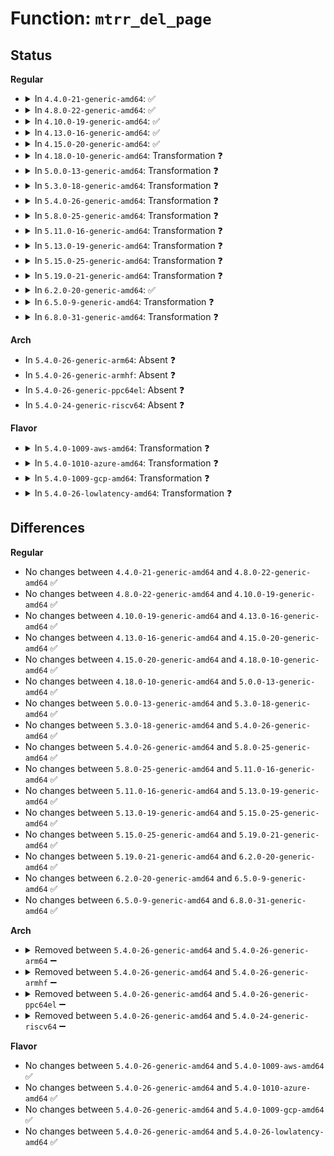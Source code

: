 # Function: <code>mtrr_del_page</code>

## Status
<b>Regular</b>
<ul>
<li>
<details>
<summary>In <code>4.4.0-21-generic-amd64</code>: ✅</summary>

```c
int mtrr_del_page(int reg, long unsigned int base, long unsigned int size)
```

```json
{
  "name": "mtrr_del_page",
  "collision_type": "Unique Global",
  "inline_type": "No",
  "funcs": [
    {
      "addr": 18446744071579150608,
      "name": "mtrr_del_page",
      "external": true,
      "loc": "arch/x86/kernel/cpu/mtrr/main.c:466",
      "file": "arch/x86/kernel/cpu/mtrr/main.c",
      "inline": "seen, unknown",
      "caller_inline": [],
      "caller_func": [
        "arch/x86/kernel/cpu/mtrr/main.c:mtrr_del",
        "arch/x86/kernel/cpu/mtrr/if.c:mtrr_write",
        "arch/x86/kernel/cpu/mtrr/if.c:mtrr_ioctl",
        "arch/x86/kernel/cpu/mtrr/if.c:mtrr_ioctl",
        "arch/x86/kernel/cpu/mtrr/if.c:mtrr_ioctl"
      ]
    }
  ],
  "symbols": [
    {
      "addr": 18446744071579150608,
      "name": "mtrr_del_page",
      "section": ".text",
      "bind": "STB_GLOBAL",
      "size": 456
    }
  ]
}
```
</details>
</li>
<li>
<details>
<summary>In <code>4.8.0-22-generic-amd64</code>: ✅</summary>

```c
int mtrr_del_page(int reg, long unsigned int base, long unsigned int size)
```

```json
{
  "name": "mtrr_del_page",
  "collision_type": "Unique Global",
  "inline_type": "No",
  "funcs": [
    {
      "addr": 18446744071579150928,
      "name": "mtrr_del_page",
      "external": true,
      "loc": "arch/x86/kernel/cpu/mtrr/main.c:466",
      "file": "arch/x86/kernel/cpu/mtrr/main.c",
      "inline": "seen, unknown",
      "caller_inline": [],
      "caller_func": [
        "arch/x86/kernel/cpu/mtrr/main.c:mtrr_del",
        "arch/x86/kernel/cpu/mtrr/if.c:mtrr_ioctl",
        "arch/x86/kernel/cpu/mtrr/if.c:mtrr_ioctl",
        "arch/x86/kernel/cpu/mtrr/if.c:mtrr_ioctl",
        "arch/x86/kernel/cpu/mtrr/if.c:mtrr_write"
      ]
    }
  ],
  "symbols": [
    {
      "addr": 18446744071579150928,
      "name": "mtrr_del_page",
      "section": ".text",
      "bind": "STB_GLOBAL",
      "size": 467
    }
  ]
}
```
</details>
</li>
<li>
<details>
<summary>In <code>4.10.0-19-generic-amd64</code>: ✅</summary>

```c
int mtrr_del_page(int reg, long unsigned int base, long unsigned int size)
```

```json
{
  "name": "mtrr_del_page",
  "collision_type": "Unique Global",
  "inline_type": "No",
  "funcs": [
    {
      "addr": 18446744071579160240,
      "name": "mtrr_del_page",
      "external": true,
      "loc": "arch/x86/kernel/cpu/mtrr/main.c:466",
      "file": "arch/x86/kernel/cpu/mtrr/main.c",
      "inline": "seen, unknown",
      "caller_inline": [],
      "caller_func": [
        "arch/x86/kernel/cpu/mtrr/main.c:mtrr_del",
        "arch/x86/kernel/cpu/mtrr/if.c:mtrr_ioctl",
        "arch/x86/kernel/cpu/mtrr/if.c:mtrr_ioctl",
        "arch/x86/kernel/cpu/mtrr/if.c:mtrr_ioctl",
        "arch/x86/kernel/cpu/mtrr/if.c:mtrr_write"
      ]
    }
  ],
  "symbols": [
    {
      "addr": 18446744071579160240,
      "name": "mtrr_del_page",
      "section": ".text",
      "bind": "STB_GLOBAL",
      "size": 467
    }
  ]
}
```
</details>
</li>
<li>
<details>
<summary>In <code>4.13.0-16-generic-amd64</code>: ✅</summary>

```c
int mtrr_del_page(int reg, long unsigned int base, long unsigned int size)
```

```json
{
  "name": "mtrr_del_page",
  "collision_type": "Unique Global",
  "inline_type": "No",
  "funcs": [
    {
      "addr": 18446744071579160176,
      "name": "mtrr_del_page",
      "external": true,
      "loc": "arch/x86/kernel/cpu/mtrr/main.c:478",
      "file": "arch/x86/kernel/cpu/mtrr/main.c",
      "inline": "seen, unknown",
      "caller_inline": [],
      "caller_func": [
        "arch/x86/kernel/cpu/mtrr/main.c:mtrr_del",
        "arch/x86/kernel/cpu/mtrr/if.c:mtrr_ioctl",
        "arch/x86/kernel/cpu/mtrr/if.c:mtrr_ioctl",
        "arch/x86/kernel/cpu/mtrr/if.c:mtrr_ioctl",
        "arch/x86/kernel/cpu/mtrr/if.c:mtrr_write"
      ]
    }
  ],
  "symbols": [
    {
      "addr": 18446744071579160176,
      "name": "mtrr_del_page",
      "section": ".text",
      "bind": "STB_GLOBAL",
      "size": 472
    }
  ]
}
```
</details>
</li>
<li>
<details>
<summary>In <code>4.15.0-20-generic-amd64</code>: ✅</summary>

```c
int mtrr_del_page(int reg, long unsigned int base, long unsigned int size)
```

```json
{
  "name": "mtrr_del_page",
  "collision_type": "Unique Global",
  "inline_type": "No",
  "funcs": [
    {
      "addr": 18446744071579174752,
      "name": "mtrr_del_page",
      "external": true,
      "loc": "arch/x86/kernel/cpu/mtrr/main.c:478",
      "file": "arch/x86/kernel/cpu/mtrr/main.c",
      "inline": "seen, unknown",
      "caller_inline": [],
      "caller_func": [
        "arch/x86/kernel/cpu/mtrr/main.c:mtrr_del",
        "arch/x86/kernel/cpu/mtrr/if.c:mtrr_ioctl",
        "arch/x86/kernel/cpu/mtrr/if.c:mtrr_ioctl",
        "arch/x86/kernel/cpu/mtrr/if.c:mtrr_ioctl",
        "arch/x86/kernel/cpu/mtrr/if.c:mtrr_write"
      ]
    }
  ],
  "symbols": [
    {
      "addr": 18446744071579174752,
      "name": "mtrr_del_page",
      "section": ".text",
      "bind": "STB_GLOBAL",
      "size": 484
    }
  ]
}
```
</details>
</li>
<li>
<details>
<summary>In <code>4.18.0-10-generic-amd64</code>: Transformation ❓</summary>

```c
int mtrr_del_page(int reg, long unsigned int base, long unsigned int size)
```

```json
{
  "name": "mtrr_del_page",
  "collision_type": "Unique Global",
  "inline_type": "No",
  "funcs": [
    {
      "addr": 0,
      "name": "mtrr_del_page",
      "external": true,
      "loc": "arch/x86/kernel/cpu/mtrr/mtrr.c:478",
      "file": "arch/x86/kernel/cpu/mtrr/mtrr.c",
      "inline": "seen, unknown",
      "caller_inline": [],
      "caller_func": [
        "arch/x86/kernel/cpu/mtrr/mtrr.c:mtrr_del",
        "arch/x86/kernel/cpu/mtrr/if.c:mtrr_ioctl",
        "arch/x86/kernel/cpu/mtrr/if.c:mtrr_ioctl",
        "arch/x86/kernel/cpu/mtrr/if.c:mtrr_ioctl",
        "arch/x86/kernel/cpu/mtrr/if.c:mtrr_write"
      ]
    }
  ],
  "symbols": [
    {
      "addr": 18446744071579187489,
      "name": "mtrr_del_page.cold.9",
      "section": ".text",
      "bind": "STB_LOCAL",
      "size": 72
    },
    {
      "addr": 18446744071579186096,
      "name": "mtrr_del_page",
      "section": ".text",
      "bind": "STB_GLOBAL",
      "size": 410
    }
  ]
}
```
</details>
</li>
<li>
<details>
<summary>In <code>5.0.0-13-generic-amd64</code>: Transformation ❓</summary>

```c
int mtrr_del_page(int reg, long unsigned int base, long unsigned int size)
```

```json
{
  "name": "mtrr_del_page",
  "collision_type": "Unique Global",
  "inline_type": "No",
  "funcs": [
    {
      "addr": 0,
      "name": "mtrr_del_page",
      "external": true,
      "loc": "arch/x86/kernel/cpu/mtrr/mtrr.c:478",
      "file": "arch/x86/kernel/cpu/mtrr/mtrr.c",
      "inline": "seen, unknown",
      "caller_inline": [],
      "caller_func": [
        "arch/x86/kernel/cpu/mtrr/mtrr.c:mtrr_del",
        "arch/x86/kernel/cpu/mtrr/if.c:mtrr_ioctl",
        "arch/x86/kernel/cpu/mtrr/if.c:mtrr_ioctl",
        "arch/x86/kernel/cpu/mtrr/if.c:mtrr_ioctl",
        "arch/x86/kernel/cpu/mtrr/if.c:mtrr_write"
      ]
    }
  ],
  "symbols": [
    {
      "addr": 18446744071579176865,
      "name": "mtrr_del_page.cold.10",
      "section": ".text",
      "bind": "STB_LOCAL",
      "size": 72
    },
    {
      "addr": 18446744071579175472,
      "name": "mtrr_del_page",
      "section": ".text",
      "bind": "STB_GLOBAL",
      "size": 410
    }
  ]
}
```
</details>
</li>
<li>
<details>
<summary>In <code>5.3.0-18-generic-amd64</code>: Transformation ❓</summary>

```c
int mtrr_del_page(int reg, long unsigned int base, long unsigned int size)
```

```json
{
  "name": "mtrr_del_page",
  "collision_type": "Unique Global",
  "inline_type": "No",
  "funcs": [
    {
      "addr": 0,
      "name": "mtrr_del_page",
      "external": true,
      "loc": "arch/x86/kernel/cpu/mtrr/mtrr.c:478",
      "file": "arch/x86/kernel/cpu/mtrr/mtrr.c",
      "inline": "seen, unknown",
      "caller_inline": [],
      "caller_func": [
        "arch/x86/kernel/cpu/mtrr/mtrr.c:mtrr_del",
        "arch/x86/kernel/cpu/mtrr/if.c:mtrr_ioctl",
        "arch/x86/kernel/cpu/mtrr/if.c:mtrr_ioctl",
        "arch/x86/kernel/cpu/mtrr/if.c:mtrr_ioctl",
        "arch/x86/kernel/cpu/mtrr/if.c:mtrr_write"
      ]
    }
  ],
  "symbols": [
    {
      "addr": 18446744071579189424,
      "name": "mtrr_del_page.cold",
      "section": ".text",
      "bind": "STB_LOCAL",
      "size": 78
    },
    {
      "addr": 18446744071579187952,
      "name": "mtrr_del_page",
      "section": ".text",
      "bind": "STB_GLOBAL",
      "size": 419
    }
  ]
}
```
</details>
</li>
<li>
<details>
<summary>In <code>5.4.0-26-generic-amd64</code>: Transformation ❓</summary>

```c
int mtrr_del_page(int reg, long unsigned int base, long unsigned int size)
```

```json
{
  "name": "mtrr_del_page",
  "collision_type": "Unique Global",
  "inline_type": "No",
  "funcs": [
    {
      "addr": 0,
      "name": "mtrr_del_page",
      "external": true,
      "loc": "arch/x86/kernel/cpu/mtrr/mtrr.c:478",
      "file": "arch/x86/kernel/cpu/mtrr/mtrr.c",
      "inline": "seen, unknown",
      "caller_inline": [],
      "caller_func": [
        "arch/x86/kernel/cpu/mtrr/mtrr.c:mtrr_del",
        "arch/x86/kernel/cpu/mtrr/if.c:mtrr_ioctl",
        "arch/x86/kernel/cpu/mtrr/if.c:mtrr_ioctl",
        "arch/x86/kernel/cpu/mtrr/if.c:mtrr_ioctl",
        "arch/x86/kernel/cpu/mtrr/if.c:mtrr_write"
      ]
    }
  ],
  "symbols": [
    {
      "addr": 18446744071579191712,
      "name": "mtrr_del_page.cold",
      "section": ".text",
      "bind": "STB_LOCAL",
      "size": 78
    },
    {
      "addr": 18446744071579190240,
      "name": "mtrr_del_page",
      "section": ".text",
      "bind": "STB_GLOBAL",
      "size": 419
    }
  ]
}
```
</details>
</li>
<li>
<details>
<summary>In <code>5.8.0-25-generic-amd64</code>: Transformation ❓</summary>

```c
int mtrr_del_page(int reg, long unsigned int base, long unsigned int size)
```

```json
{
  "name": "mtrr_del_page",
  "collision_type": "Unique Global",
  "inline_type": "No",
  "funcs": [
    {
      "addr": 0,
      "name": "mtrr_del_page",
      "external": true,
      "loc": "arch/x86/kernel/cpu/mtrr/mtrr.c:478",
      "file": "arch/x86/kernel/cpu/mtrr/mtrr.c",
      "inline": "seen, unknown",
      "caller_inline": [],
      "caller_func": [
        "arch/x86/kernel/cpu/mtrr/if.c:mtrr_ioctl",
        "arch/x86/kernel/cpu/mtrr/if.c:mtrr_ioctl",
        "arch/x86/kernel/cpu/mtrr/if.c:mtrr_write"
      ]
    }
  ],
  "symbols": [
    {
      "addr": 18446744071579212351,
      "name": "mtrr_del_page.cold",
      "section": ".text",
      "bind": "STB_LOCAL",
      "size": 78
    },
    {
      "addr": 18446744071579210864,
      "name": "mtrr_del_page",
      "section": ".text",
      "bind": "STB_GLOBAL",
      "size": 419
    }
  ]
}
```
</details>
</li>
<li>
<details>
<summary>In <code>5.11.0-16-generic-amd64</code>: Transformation ❓</summary>

```c
int mtrr_del_page(int reg, long unsigned int base, long unsigned int size)
```

```json
{
  "name": "mtrr_del_page",
  "collision_type": "Unique Global",
  "inline_type": "No",
  "funcs": [
    {
      "addr": 0,
      "name": "mtrr_del_page",
      "external": true,
      "loc": "arch/x86/kernel/cpu/mtrr/mtrr.c:478",
      "file": "arch/x86/kernel/cpu/mtrr/mtrr.c",
      "inline": "seen, unknown",
      "caller_inline": [],
      "caller_func": [
        "arch/x86/kernel/cpu/mtrr/if.c:mtrr_ioctl",
        "arch/x86/kernel/cpu/mtrr/if.c:mtrr_ioctl",
        "arch/x86/kernel/cpu/mtrr/if.c:mtrr_write"
      ]
    }
  ],
  "symbols": [
    {
      "addr": 18446744071591255288,
      "name": "mtrr_del_page.cold",
      "section": ".text",
      "bind": "STB_LOCAL",
      "size": 78
    },
    {
      "addr": 18446744071579206208,
      "name": "mtrr_del_page",
      "section": ".text",
      "bind": "STB_GLOBAL",
      "size": 419
    }
  ]
}
```
</details>
</li>
<li>
<details>
<summary>In <code>5.13.0-19-generic-amd64</code>: Transformation ❓</summary>

```c
int mtrr_del_page(int reg, long unsigned int base, long unsigned int size)
```

```json
{
  "name": "mtrr_del_page",
  "collision_type": "Unique Global",
  "inline_type": "No",
  "funcs": [
    {
      "addr": 0,
      "name": "mtrr_del_page",
      "external": true,
      "loc": "arch/x86/kernel/cpu/mtrr/mtrr.c:476",
      "file": "arch/x86/kernel/cpu/mtrr/mtrr.c",
      "inline": "seen, unknown",
      "caller_inline": [],
      "caller_func": [
        "arch/x86/kernel/cpu/mtrr/if.c:mtrr_ioctl",
        "arch/x86/kernel/cpu/mtrr/if.c:mtrr_ioctl",
        "arch/x86/kernel/cpu/mtrr/if.c:mtrr_write"
      ]
    }
  ],
  "symbols": [
    {
      "addr": 18446744071591198892,
      "name": "mtrr_del_page.cold",
      "section": ".text",
      "bind": "STB_LOCAL",
      "size": 78
    },
    {
      "addr": 18446744071579208592,
      "name": "mtrr_del_page",
      "section": ".text",
      "bind": "STB_GLOBAL",
      "size": 419
    }
  ]
}
```
</details>
</li>
<li>
<details>
<summary>In <code>5.15.0-25-generic-amd64</code>: Transformation ❓</summary>

```c
int mtrr_del_page(int reg, long unsigned int base, long unsigned int size)
```

```json
{
  "name": "mtrr_del_page",
  "collision_type": "Unique Global",
  "inline_type": "No",
  "funcs": [
    {
      "addr": 0,
      "name": "mtrr_del_page",
      "external": true,
      "loc": "arch/x86/kernel/cpu/mtrr/mtrr.c:476",
      "file": "arch/x86/kernel/cpu/mtrr/mtrr.c",
      "inline": "seen, unknown",
      "caller_inline": [],
      "caller_func": [
        "arch/x86/kernel/cpu/mtrr/if.c:mtrr_ioctl",
        "arch/x86/kernel/cpu/mtrr/if.c:mtrr_ioctl",
        "arch/x86/kernel/cpu/mtrr/if.c:mtrr_write"
      ]
    }
  ],
  "symbols": [
    {
      "addr": 18446744071592066592,
      "name": "mtrr_del_page.cold",
      "section": ".text",
      "bind": "STB_LOCAL",
      "size": 98
    },
    {
      "addr": 18446744071579245760,
      "name": "mtrr_del_page",
      "section": ".text",
      "bind": "STB_GLOBAL",
      "size": 496
    }
  ]
}
```
</details>
</li>
<li>
<details>
<summary>In <code>5.19.0-21-generic-amd64</code>: Transformation ❓</summary>

```c
int mtrr_del_page(int reg, long unsigned int base, long unsigned int size)
```

```json
{
  "name": "mtrr_del_page",
  "collision_type": "Unique Global",
  "inline_type": "No",
  "funcs": [
    {
      "addr": 0,
      "name": "mtrr_del_page",
      "external": true,
      "loc": "arch/x86/kernel/cpu/mtrr/mtrr.c:476",
      "file": "arch/x86/kernel/cpu/mtrr/mtrr.c",
      "inline": "seen, unknown",
      "caller_inline": [],
      "caller_func": [
        "arch/x86/kernel/cpu/mtrr/if.c:mtrr_ioctl",
        "arch/x86/kernel/cpu/mtrr/if.c:mtrr_ioctl",
        "arch/x86/kernel/cpu/mtrr/if.c:mtrr_write"
      ]
    }
  ],
  "symbols": [
    {
      "addr": 18446744071593833065,
      "name": "mtrr_del_page.cold",
      "section": ".text",
      "bind": "STB_LOCAL",
      "size": 78
    },
    {
      "addr": 18446744071579297440,
      "name": "mtrr_del_page",
      "section": ".text",
      "bind": "STB_GLOBAL",
      "size": 519
    }
  ]
}
```
</details>
</li>
<li>
<details>
<summary>In <code>6.2.0-20-generic-amd64</code>: ✅</summary>

```c
int mtrr_del_page(int reg, long unsigned int base, long unsigned int size)
```

```json
{
  "name": "mtrr_del_page",
  "collision_type": "Unique Global",
  "inline_type": "No",
  "funcs": [
    {
      "addr": 18446744071579363840,
      "name": "mtrr_del_page",
      "external": true,
      "loc": "arch/x86/kernel/cpu/mtrr/mtrr.c:433",
      "file": "arch/x86/kernel/cpu/mtrr/mtrr.c",
      "inline": "seen, unknown",
      "caller_inline": [],
      "caller_func": [
        "arch/x86/kernel/cpu/mtrr/if.c:mtrr_ioctl",
        "arch/x86/kernel/cpu/mtrr/if.c:mtrr_ioctl",
        "arch/x86/kernel/cpu/mtrr/if.c:mtrr_write"
      ]
    }
  ],
  "symbols": [
    {
      "addr": 18446744071579363840,
      "name": "mtrr_del_page",
      "section": ".text",
      "bind": "STB_GLOBAL",
      "size": 553
    }
  ]
}
```
</details>
</li>
<li>
<details>
<summary>In <code>6.5.0-9-generic-amd64</code>: Transformation ❓</summary>

```c
int mtrr_del_page(int reg, long unsigned int base, long unsigned int size)
```

```json
{
  "name": "mtrr_del_page",
  "collision_type": "Unique Global",
  "inline_type": "No",
  "funcs": [
    {
      "addr": 0,
      "name": "mtrr_del_page",
      "external": true,
      "loc": "arch/x86/kernel/cpu/mtrr/mtrr.c:402",
      "file": "arch/x86/kernel/cpu/mtrr/mtrr.c",
      "inline": "seen, unknown",
      "caller_inline": [],
      "caller_func": [
        "arch/x86/kernel/cpu/mtrr/if.c:mtrr_ioctl",
        "arch/x86/kernel/cpu/mtrr/if.c:mtrr_ioctl",
        "arch/x86/kernel/cpu/mtrr/if.c:mtrr_write"
      ]
    }
  ],
  "symbols": [
    {
      "addr": 18446744071596479659,
      "name": "mtrr_del_page.cold",
      "section": ".text",
      "bind": "STB_LOCAL",
      "size": 20
    },
    {
      "addr": 18446744071579372400,
      "name": "mtrr_del_page",
      "section": ".text",
      "bind": "STB_GLOBAL",
      "size": 573
    }
  ]
}
```
</details>
</li>
<li>
<details>
<summary>In <code>6.8.0-31-generic-amd64</code>: Transformation ❓</summary>

```c
int mtrr_del_page(int reg, long unsigned int base, long unsigned int size)
```

```json
{
  "name": "mtrr_del_page",
  "collision_type": "Unique Global",
  "inline_type": "No",
  "funcs": [
    {
      "addr": 0,
      "name": "mtrr_del_page",
      "external": true,
      "loc": "arch/x86/kernel/cpu/mtrr/mtrr.c:402",
      "file": "arch/x86/kernel/cpu/mtrr/mtrr.c",
      "inline": "seen, unknown",
      "caller_inline": [],
      "caller_func": [
        "arch/x86/kernel/cpu/mtrr/if.c:mtrr_ioctl",
        "arch/x86/kernel/cpu/mtrr/if.c:mtrr_ioctl",
        "arch/x86/kernel/cpu/mtrr/if.c:mtrr_write"
      ]
    }
  ],
  "symbols": [
    {
      "addr": 18446744071597375603,
      "name": "mtrr_del_page.cold",
      "section": ".text",
      "bind": "STB_LOCAL",
      "size": 20
    },
    {
      "addr": 18446744071579403904,
      "name": "mtrr_del_page",
      "section": ".text",
      "bind": "STB_GLOBAL",
      "size": 573
    }
  ]
}
```
</details>
</li>
</ul>
<b>Arch</b>
<ul>
<li>
In <code>5.4.0-26-generic-arm64</code>: Absent ❓
</li>
<li>
In <code>5.4.0-26-generic-armhf</code>: Absent ❓
</li>
<li>
In <code>5.4.0-26-generic-ppc64el</code>: Absent ❓
</li>
<li>
In <code>5.4.0-24-generic-riscv64</code>: Absent ❓
</li>
</ul>
<b>Flavor</b>
<ul>
<li>
<details>
<summary>In <code>5.4.0-1009-aws-amd64</code>: Transformation ❓</summary>

```c
int mtrr_del_page(int reg, long unsigned int base, long unsigned int size)
```

```json
{
  "name": "mtrr_del_page",
  "collision_type": "Unique Global",
  "inline_type": "No",
  "funcs": [
    {
      "addr": 0,
      "name": "mtrr_del_page",
      "external": true,
      "loc": "arch/x86/kernel/cpu/mtrr/mtrr.c:478",
      "file": "arch/x86/kernel/cpu/mtrr/mtrr.c",
      "inline": "seen, unknown",
      "caller_inline": [],
      "caller_func": [
        "arch/x86/kernel/cpu/mtrr/mtrr.c:mtrr_del",
        "arch/x86/kernel/cpu/mtrr/if.c:mtrr_ioctl",
        "arch/x86/kernel/cpu/mtrr/if.c:mtrr_ioctl",
        "arch/x86/kernel/cpu/mtrr/if.c:mtrr_ioctl",
        "arch/x86/kernel/cpu/mtrr/if.c:mtrr_write"
      ]
    }
  ],
  "symbols": [
    {
      "addr": 18446744071579190560,
      "name": "mtrr_del_page.cold",
      "section": ".text",
      "bind": "STB_LOCAL",
      "size": 78
    },
    {
      "addr": 18446744071579189088,
      "name": "mtrr_del_page",
      "section": ".text",
      "bind": "STB_GLOBAL",
      "size": 419
    }
  ]
}
```
</details>
</li>
<li>
<details>
<summary>In <code>5.4.0-1010-azure-amd64</code>: Transformation ❓</summary>

```c
int mtrr_del_page(int reg, long unsigned int base, long unsigned int size)
```

```json
{
  "name": "mtrr_del_page",
  "collision_type": "Unique Global",
  "inline_type": "No",
  "funcs": [
    {
      "addr": 0,
      "name": "mtrr_del_page",
      "external": true,
      "loc": "arch/x86/kernel/cpu/mtrr/mtrr.c:478",
      "file": "arch/x86/kernel/cpu/mtrr/mtrr.c",
      "inline": "seen, unknown",
      "caller_inline": [],
      "caller_func": [
        "arch/x86/kernel/cpu/mtrr/mtrr.c:mtrr_del",
        "arch/x86/kernel/cpu/mtrr/if.c:mtrr_ioctl",
        "arch/x86/kernel/cpu/mtrr/if.c:mtrr_ioctl",
        "arch/x86/kernel/cpu/mtrr/if.c:mtrr_ioctl",
        "arch/x86/kernel/cpu/mtrr/if.c:mtrr_write"
      ]
    }
  ],
  "symbols": [
    {
      "addr": 18446744071579125151,
      "name": "mtrr_del_page.cold",
      "section": ".text",
      "bind": "STB_LOCAL",
      "size": 78
    },
    {
      "addr": 18446744071579123760,
      "name": "mtrr_del_page",
      "section": ".text",
      "bind": "STB_GLOBAL",
      "size": 419
    }
  ]
}
```
</details>
</li>
<li>
<details>
<summary>In <code>5.4.0-1009-gcp-amd64</code>: Transformation ❓</summary>

```c
int mtrr_del_page(int reg, long unsigned int base, long unsigned int size)
```

```json
{
  "name": "mtrr_del_page",
  "collision_type": "Unique Global",
  "inline_type": "No",
  "funcs": [
    {
      "addr": 0,
      "name": "mtrr_del_page",
      "external": true,
      "loc": "arch/x86/kernel/cpu/mtrr/mtrr.c:478",
      "file": "arch/x86/kernel/cpu/mtrr/mtrr.c",
      "inline": "seen, unknown",
      "caller_inline": [],
      "caller_func": [
        "arch/x86/kernel/cpu/mtrr/mtrr.c:mtrr_del",
        "arch/x86/kernel/cpu/mtrr/if.c:mtrr_ioctl",
        "arch/x86/kernel/cpu/mtrr/if.c:mtrr_ioctl",
        "arch/x86/kernel/cpu/mtrr/if.c:mtrr_ioctl",
        "arch/x86/kernel/cpu/mtrr/if.c:mtrr_write"
      ]
    }
  ],
  "symbols": [
    {
      "addr": 18446744071579191632,
      "name": "mtrr_del_page.cold",
      "section": ".text",
      "bind": "STB_LOCAL",
      "size": 78
    },
    {
      "addr": 18446744071579190160,
      "name": "mtrr_del_page",
      "section": ".text",
      "bind": "STB_GLOBAL",
      "size": 419
    }
  ]
}
```
</details>
</li>
<li>
<details>
<summary>In <code>5.4.0-26-lowlatency-amd64</code>: Transformation ❓</summary>

```c
int mtrr_del_page(int reg, long unsigned int base, long unsigned int size)
```

```json
{
  "name": "mtrr_del_page",
  "collision_type": "Unique Global",
  "inline_type": "No",
  "funcs": [
    {
      "addr": 0,
      "name": "mtrr_del_page",
      "external": true,
      "loc": "arch/x86/kernel/cpu/mtrr/mtrr.c:478",
      "file": "arch/x86/kernel/cpu/mtrr/mtrr.c",
      "inline": "seen, unknown",
      "caller_inline": [],
      "caller_func": [
        "arch/x86/kernel/cpu/mtrr/mtrr.c:mtrr_del",
        "arch/x86/kernel/cpu/mtrr/if.c:mtrr_ioctl",
        "arch/x86/kernel/cpu/mtrr/if.c:mtrr_ioctl",
        "arch/x86/kernel/cpu/mtrr/if.c:mtrr_ioctl",
        "arch/x86/kernel/cpu/mtrr/if.c:mtrr_write"
      ]
    }
  ],
  "symbols": [
    {
      "addr": 18446744071579196880,
      "name": "mtrr_del_page.cold",
      "section": ".text",
      "bind": "STB_LOCAL",
      "size": 78
    },
    {
      "addr": 18446744071579195408,
      "name": "mtrr_del_page",
      "section": ".text",
      "bind": "STB_GLOBAL",
      "size": 419
    }
  ]
}
```
</details>
</li>
</ul>

## Differences
<b>Regular</b>
<ul>
<li>
No changes between <code>4.4.0-21-generic-amd64</code> and <code>4.8.0-22-generic-amd64</code> ✅
</li>
<li>
No changes between <code>4.8.0-22-generic-amd64</code> and <code>4.10.0-19-generic-amd64</code> ✅
</li>
<li>
No changes between <code>4.10.0-19-generic-amd64</code> and <code>4.13.0-16-generic-amd64</code> ✅
</li>
<li>
No changes between <code>4.13.0-16-generic-amd64</code> and <code>4.15.0-20-generic-amd64</code> ✅
</li>
<li>
No changes between <code>4.15.0-20-generic-amd64</code> and <code>4.18.0-10-generic-amd64</code> ✅
</li>
<li>
No changes between <code>4.18.0-10-generic-amd64</code> and <code>5.0.0-13-generic-amd64</code> ✅
</li>
<li>
No changes between <code>5.0.0-13-generic-amd64</code> and <code>5.3.0-18-generic-amd64</code> ✅
</li>
<li>
No changes between <code>5.3.0-18-generic-amd64</code> and <code>5.4.0-26-generic-amd64</code> ✅
</li>
<li>
No changes between <code>5.4.0-26-generic-amd64</code> and <code>5.8.0-25-generic-amd64</code> ✅
</li>
<li>
No changes between <code>5.8.0-25-generic-amd64</code> and <code>5.11.0-16-generic-amd64</code> ✅
</li>
<li>
No changes between <code>5.11.0-16-generic-amd64</code> and <code>5.13.0-19-generic-amd64</code> ✅
</li>
<li>
No changes between <code>5.13.0-19-generic-amd64</code> and <code>5.15.0-25-generic-amd64</code> ✅
</li>
<li>
No changes between <code>5.15.0-25-generic-amd64</code> and <code>5.19.0-21-generic-amd64</code> ✅
</li>
<li>
No changes between <code>5.19.0-21-generic-amd64</code> and <code>6.2.0-20-generic-amd64</code> ✅
</li>
<li>
No changes between <code>6.2.0-20-generic-amd64</code> and <code>6.5.0-9-generic-amd64</code> ✅
</li>
<li>
No changes between <code>6.5.0-9-generic-amd64</code> and <code>6.8.0-31-generic-amd64</code> ✅
</li>
</ul>
<b>Arch</b>
<ul>
<li>
<details>
<summary>Removed between <code>5.4.0-26-generic-amd64</code> and <code>5.4.0-26-generic-arm64</code> ➖</summary>

```c
int mtrr_del_page(int reg, long unsigned int base, long unsigned int size)
```
</details>
</li>
<li>
<details>
<summary>Removed between <code>5.4.0-26-generic-amd64</code> and <code>5.4.0-26-generic-armhf</code> ➖</summary>

```c
int mtrr_del_page(int reg, long unsigned int base, long unsigned int size)
```
</details>
</li>
<li>
<details>
<summary>Removed between <code>5.4.0-26-generic-amd64</code> and <code>5.4.0-26-generic-ppc64el</code> ➖</summary>

```c
int mtrr_del_page(int reg, long unsigned int base, long unsigned int size)
```
</details>
</li>
<li>
<details>
<summary>Removed between <code>5.4.0-26-generic-amd64</code> and <code>5.4.0-24-generic-riscv64</code> ➖</summary>

```c
int mtrr_del_page(int reg, long unsigned int base, long unsigned int size)
```
</details>
</li>
</ul>
<b>Flavor</b>
<ul>
<li>
No changes between <code>5.4.0-26-generic-amd64</code> and <code>5.4.0-1009-aws-amd64</code> ✅
</li>
<li>
No changes between <code>5.4.0-26-generic-amd64</code> and <code>5.4.0-1010-azure-amd64</code> ✅
</li>
<li>
No changes between <code>5.4.0-26-generic-amd64</code> and <code>5.4.0-1009-gcp-amd64</code> ✅
</li>
<li>
No changes between <code>5.4.0-26-generic-amd64</code> and <code>5.4.0-26-lowlatency-amd64</code> ✅
</li>
</ul>
